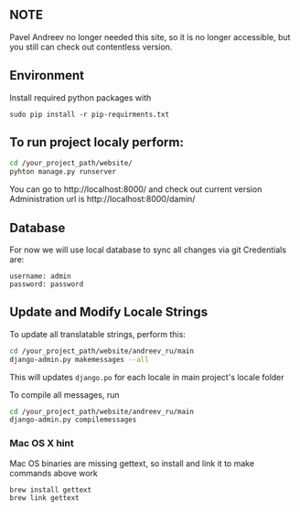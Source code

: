 ## NOTE

Pavel Andreev no longer needed this site, so it is no longer accessible, but you still can check out contentless version.

## Environment

Install required python packages with

`sudo pip install -r pip-requirments.txt`

## To run project localy perform:

```bash
cd /your_project_path/website/
pyhton manage.py runserver
```

You can go to http://localhost:8000/ and check out current version  
Administration url is http://localhost:8000/damin/

## Database

For now we will use local database to sync all changes via git
Credentials are:
```
username: admin
password: password
```

## Update and Modify Locale Strings

To update all translatable strings, perform this:

```bash
cd /your_project_path/website/andreev_ru/main
django-admin.py makemessages --all
```

This will updates `django.po` for each locale in main project's locale folder

To compile all messages, run

```bash
cd /your_project_path/website/andreev_ru/main
django-admin.py compilemessages
```

### Mac OS X hint

Mac OS binaries are missing gettext, so install and link it to make commands above work

```bash
brew install gettext
brew link gettext
```
